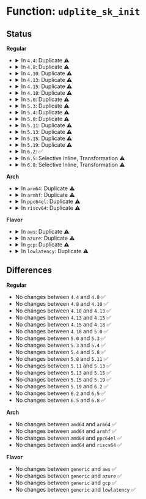 # Function: <code>udplite_sk_init</code>

## Status
<b>Regular</b>
<ul>
<li>
<details>
<summary>In <code>4.4</code>: Duplicate ⚠️</summary>

```c
int udplite_sk_init(struct sock *sk);
```

**Collision:** Static Duplication

**Inline:** No

**Transformation:** False

**Instances:**

```
In net/ipv4/udplite.c (ffffffff8178abb0)
Location: include/net/udplite.h:27
Inline: False
```
```
In net/ipv6/udplite.c (ffffffff817e4eb0)
Location: include/net/udplite.h:27
Inline: False
```
**Symbols:**

```
ffffffff8178abb0-ffffffff8178abbf: udplite_sk_init (STB_LOCAL)
ffffffff817e4eb0-ffffffff817e4ebf: udplite_sk_init (STB_LOCAL)
```
</details>
</li>
<li>
<details>
<summary>In <code>4.8</code>: Duplicate ⚠️</summary>

```c
int udplite_sk_init(struct sock *sk);
```

**Collision:** Static Duplication

**Inline:** No

**Transformation:** False

**Instances:**

```
In net/ipv4/udplite.c (ffffffff817f8300)
Location: include/net/udplite.h:27
Inline: False
```
```
In net/ipv6/udplite.c (ffffffff81853190)
Location: include/net/udplite.h:27
Inline: False
```
**Symbols:**

```
ffffffff817f8300-ffffffff817f830f: udplite_sk_init (STB_LOCAL)
ffffffff81853190-ffffffff8185319f: udplite_sk_init (STB_LOCAL)
```
</details>
</li>
<li>
<details>
<summary>In <code>4.10</code>: Duplicate ⚠️</summary>

```c
int udplite_sk_init(struct sock *sk);
```

**Collision:** Static Duplication

**Inline:** No

**Transformation:** False

**Instances:**

```
In net/ipv4/udplite.c (ffffffff818291a0)
Location: include/net/udplite.h:27
Inline: False
```
```
In net/ipv6/udplite.c (ffffffff81884e90)
Location: include/net/udplite.h:27
Inline: False
```
**Symbols:**

```
ffffffff818291a0-ffffffff818291ba: udplite_sk_init (STB_LOCAL)
ffffffff81884e90-ffffffff81884eaa: udplite_sk_init (STB_LOCAL)
```
</details>
</li>
<li>
<details>
<summary>In <code>4.13</code>: Duplicate ⚠️</summary>

```c
int udplite_sk_init(struct sock *sk);
```

**Collision:** Static Duplication

**Inline:** No

**Transformation:** False

**Instances:**

```
In net/ipv4/udplite.c (ffffffff8184a410)
Location: include/net/udplite.h:27
Inline: False
```
```
In net/ipv6/udplite.c (ffffffff818ab2a0)
Location: include/net/udplite.h:27
Inline: False
```
**Symbols:**

```
ffffffff8184a410-ffffffff8184a429: udplite_sk_init (STB_LOCAL)
ffffffff818ab2a0-ffffffff818ab2b9: udplite_sk_init (STB_LOCAL)
```
</details>
</li>
<li>
<details>
<summary>In <code>4.15</code>: Duplicate ⚠️</summary>

```c
int udplite_sk_init(struct sock *sk);
```

**Collision:** Static Duplication

**Inline:** No

**Transformation:** False

**Instances:**

```
In net/ipv4/udplite.c (ffffffff818ca0b0)
Location: include/net/udplite.h:28
Inline: False
```
```
In net/ipv6/udplite.c (ffffffff8192de30)
Location: include/net/udplite.h:28
Inline: False
```
**Symbols:**

```
ffffffff818ca0b0-ffffffff818ca0c9: udplite_sk_init (STB_LOCAL)
ffffffff8192de30-ffffffff8192de49: udplite_sk_init (STB_LOCAL)
```
</details>
</li>
<li>
<details>
<summary>In <code>4.18</code>: Duplicate ⚠️</summary>

```c
int udplite_sk_init(struct sock *sk);
```

**Collision:** Static Duplication

**Inline:** No

**Transformation:** False

**Instances:**

```
In net/ipv4/udplite.c (ffffffff81920160)
Location: include/net/udplite.h:28
Inline: False
```
```
In net/ipv6/udplite.c (ffffffff81986aa0)
Location: include/net/udplite.h:28
Inline: False
```
**Symbols:**

```
ffffffff81920160-ffffffff81920179: udplite_sk_init (STB_LOCAL)
ffffffff81986aa0-ffffffff81986ab9: udplite_sk_init (STB_LOCAL)
```
</details>
</li>
<li>
<details>
<summary>In <code>5.0</code>: Duplicate ⚠️</summary>

```c
int udplite_sk_init(struct sock *sk);
```

**Collision:** Static Duplication

**Inline:** No

**Transformation:** False

**Instances:**

```
In net/ipv4/udplite.c (ffffffff8194edc0)
Location: include/net/udplite.h:28
Inline: False
```
```
In net/ipv6/udplite.c (ffffffff819bd3a0)
Location: include/net/udplite.h:28
Inline: False
```
**Symbols:**

```
ffffffff8194edc0-ffffffff8194edd9: udplite_sk_init (STB_LOCAL)
ffffffff819bd3a0-ffffffff819bd3b9: udplite_sk_init (STB_LOCAL)
```
</details>
</li>
<li>
<details>
<summary>In <code>5.3</code>: Duplicate ⚠️</summary>

```c
int udplite_sk_init(struct sock *sk);
```

**Collision:** Static Duplication

**Inline:** No

**Transformation:** False

**Instances:**

```
In net/ipv4/udplite.c (ffffffff819b35b0)
Location: include/net/udplite.h:28
Inline: False
```
```
In net/ipv6/udplite.c (ffffffff81a2be40)
Location: include/net/udplite.h:28
Inline: False
```
**Symbols:**

```
ffffffff819b35b0-ffffffff819b35c9: udplite_sk_init (STB_LOCAL)
ffffffff81a2be40-ffffffff81a2be59: udplite_sk_init (STB_LOCAL)
```
</details>
</li>
<li>
<details>
<summary>In <code>5.4</code>: Duplicate ⚠️</summary>

```c
int udplite_sk_init(struct sock *sk);
```

**Collision:** Static Duplication

**Inline:** No

**Transformation:** False

**Instances:**

```
In net/ipv4/udplite.c (ffffffff819ea2e0)
Location: include/net/udplite.h:28
Inline: False
```
```
In net/ipv6/udplite.c (ffffffff81a629a0)
Location: include/net/udplite.h:28
Inline: False
```
**Symbols:**

```
ffffffff819ea2e0-ffffffff819ea2f9: udplite_sk_init (STB_LOCAL)
ffffffff81a629a0-ffffffff81a629b9: udplite_sk_init (STB_LOCAL)
```
</details>
</li>
<li>
<details>
<summary>In <code>5.8</code>: Duplicate ⚠️</summary>

```c
int udplite_sk_init(struct sock *sk);
```

**Collision:** Static Duplication

**Inline:** No

**Transformation:** False

**Instances:**

```
In net/ipv4/udplite.c (ffffffff81ad7df0)
Location: include/net/udplite.h:28
Inline: False
```
```
In net/ipv6/udplite.c (ffffffff81b5b260)
Location: include/net/udplite.h:28
Inline: False
```
**Symbols:**

```
ffffffff81ad7df0-ffffffff81ad7e0c: udplite_sk_init (STB_LOCAL)
ffffffff81b5b260-ffffffff81b5b27c: udplite_sk_init (STB_LOCAL)
```
</details>
</li>
<li>
<details>
<summary>In <code>5.11</code>: Duplicate ⚠️</summary>

```c
int udplite_sk_init(struct sock *sk);
```

**Collision:** Static Duplication

**Inline:** No

**Transformation:** False

**Instances:**

```
In net/ipv4/udplite.c (ffffffff81ae4420)
Location: include/net/udplite.h:28
Inline: False
```
```
In net/ipv6/udplite.c (ffffffff81b69a80)
Location: include/net/udplite.h:28
Inline: False
```
**Symbols:**

```
ffffffff81ae4420-ffffffff81ae443c: udplite_sk_init (STB_LOCAL)
ffffffff81b69a80-ffffffff81b69a9c: udplite_sk_init (STB_LOCAL)
```
</details>
</li>
<li>
<details>
<summary>In <code>5.13</code>: Duplicate ⚠️</summary>

```c
int udplite_sk_init(struct sock *sk);
```

**Collision:** Static Duplication

**Inline:** No

**Transformation:** False

**Instances:**

```
In net/ipv4/udplite.c (ffffffff81acf760)
Location: include/net/udplite.h:28
Inline: False
```
```
In net/ipv6/udplite.c (ffffffff81b57d90)
Location: include/net/udplite.h:28
Inline: False
```
**Symbols:**

```
ffffffff81acf760-ffffffff81acf77c: udplite_sk_init (STB_LOCAL)
ffffffff81b57d90-ffffffff81b57dac: udplite_sk_init (STB_LOCAL)
```
</details>
</li>
<li>
<details>
<summary>In <code>5.15</code>: Duplicate ⚠️</summary>

```c
int udplite_sk_init(struct sock *sk);
```

**Collision:** Static Duplication

**Inline:** No

**Transformation:** False

**Instances:**

```
In net/ipv4/udplite.c (ffffffff81b8e180)
Location: include/net/udplite.h:28
Inline: False
```
```
In net/ipv6/udplite.c (ffffffff81c1f340)
Location: include/net/udplite.h:28
Inline: False
```
**Symbols:**

```
ffffffff81b8e180-ffffffff81b8e19c: udplite_sk_init (STB_LOCAL)
ffffffff81c1f340-ffffffff81c1f35c: udplite_sk_init (STB_LOCAL)
```
</details>
</li>
<li>
<details>
<summary>In <code>5.19</code>: Duplicate ⚠️</summary>

```c
int udplite_sk_init(struct sock *sk);
```

**Collision:** Static Duplication

**Inline:** No

**Transformation:** False

**Instances:**

```
In net/ipv4/udplite.c (ffffffff81d1f320)
Location: include/net/udplite.h:28
Inline: False
```
```
In net/ipv6/udplite.c (ffffffff81dbbee0)
Location: include/net/udplite.h:28
Inline: False
```
**Symbols:**

```
ffffffff81d1f320-ffffffff81d1f342: udplite_sk_init (STB_LOCAL)
ffffffff81dbbee0-ffffffff81dbbf02: udplite_sk_init (STB_LOCAL)
```
</details>
</li>
<li>
<details>
<summary>In <code>6.2</code>: ✅</summary>

```c
int udplite_sk_init(struct sock *sk);
```

**Collision:** Unique Static

**Inline:** No

**Transformation:** False

**Instances:**

```
In net/ipv4/udplite.c (ffffffff81ee6480)
Location: net/ipv4/udplite.c:21
Inline: False
```
**Symbols:**

```
ffffffff81ee6480-ffffffff81ee64a7: udplite_sk_init (STB_LOCAL)
```
</details>
</li>
<li>
<details>
<summary>In <code>6.5</code>: Selective Inline, Transformation ⚠️</summary>

```c
int udplite_sk_init(struct sock *sk);
```

**Collision:** Unique Static

**Inline:** Selective

**Transformation:** True

**Instances:**

```
In net/ipv4/udplite.c (ffffffff81f45e1e)
Location: net/ipv4/udplite.c:21
Inline: True
```
**Symbols:**

```
ffffffff81f45de0-ffffffff81f45e41: udplite_sk_init (STB_LOCAL)
ffffffff8213160b-ffffffff8213161f: udplite_sk_init.cold (STB_LOCAL)
```
</details>
</li>
<li>
<details>
<summary>In <code>6.8</code>: Selective Inline, Transformation ⚠️</summary>

```c
int udplite_sk_init(struct sock *sk);
```

**Collision:** Unique Static

**Inline:** Selective

**Transformation:** True

**Instances:**

```
In net/ipv4/udplite.c (ffffffff8200bf64)
Location: net/ipv4/udplite.c:21
Inline: True
```
**Symbols:**

```
ffffffff8200bf30-ffffffff8200bf87: udplite_sk_init (STB_LOCAL)
ffffffff82212fc0-ffffffff82212fd4: udplite_sk_init.cold (STB_LOCAL)
```
</details>
</li>
</ul>
<b>Arch</b>
<ul>
<li>
<details>
<summary>In <code>arm64</code>: Duplicate ⚠️</summary>

```c
int udplite_sk_init(struct sock *sk);
```

**Collision:** Static Duplication

**Inline:** No

**Transformation:** False

**Instances:**

```
In net/ipv4/udplite.c (ffff800010c9fe18)
Location: include/net/udplite.h:28
Inline: False
```
```
In net/ipv6/udplite.c (ffff800010d27ae8)
Location: include/net/udplite.h:28
Inline: False
```
**Symbols:**

```
ffff800010c9fe18-ffff800010c9fe44: udplite_sk_init (STB_LOCAL)
ffff800010d27ae8-ffff800010d27b14: udplite_sk_init (STB_LOCAL)
```
</details>
</li>
<li>
<details>
<summary>In <code>armhf</code>: Duplicate ⚠️</summary>

```c
int udplite_sk_init(struct sock *sk);
```

**Collision:** Static Duplication

**Inline:** No

**Transformation:** False

**Instances:**

```
In net/ipv4/udplite.c (c0dace04)
Location: include/net/udplite.h:28
Inline: False
```
```
In net/ipv6/udplite.c (c0e2c5bc)
Location: include/net/udplite.h:28
Inline: False
```
**Symbols:**

```
c0dace04-c0dace28: udplite_sk_init (STB_LOCAL)
c0e2c5bc-c0e2c5e0: udplite_sk_init (STB_LOCAL)
```
</details>
</li>
<li>
<details>
<summary>In <code>ppc64el</code>: Duplicate ⚠️</summary>

```c
int udplite_sk_init(struct sock *sk);
```

**Collision:** Static Duplication

**Inline:** No

**Transformation:** False

**Instances:**

```
In net/ipv4/udplite.c (c000000000db2800)
Location: include/net/udplite.h:28
Inline: False
```
```
In net/ipv6/udplite.c (c000000000e58a90)
Location: include/net/udplite.h:28
Inline: False
```
**Symbols:**

```
c000000000db2800-c000000000db2844: udplite_sk_init (STB_LOCAL)
c000000000e58a90-c000000000e58ad4: udplite_sk_init (STB_LOCAL)
```
</details>
</li>
<li>
<details>
<summary>In <code>riscv64</code>: Duplicate ⚠️</summary>

```c
int udplite_sk_init(struct sock *sk);
```

**Collision:** Static Duplication

**Inline:** No

**Transformation:** False

**Instances:**

```
In net/ipv4/udplite.c (ffffffe0007fc5c0)
Location: include/net/udplite.h:28
Inline: False
```
```
In net/ipv6/udplite.c (ffffffe00086939e)
Location: include/net/udplite.h:28
Inline: False
```
**Symbols:**

```
ffffffe0007fc5c0-ffffffe0007fc5e6: udplite_sk_init (STB_LOCAL)
ffffffe00086939e-ffffffe0008693c4: udplite_sk_init (STB_LOCAL)
```
</details>
</li>
</ul>
<b>Flavor</b>
<ul>
<li>
<details>
<summary>In <code>aws</code>: Duplicate ⚠️</summary>

```c
int udplite_sk_init(struct sock *sk);
```

**Collision:** Static Duplication

**Inline:** No

**Transformation:** False

**Instances:**

```
In net/ipv4/udplite.c (ffffffff8198a150)
Location: include/net/udplite.h:28
Inline: False
```
```
In net/ipv6/udplite.c (ffffffff81a02030)
Location: include/net/udplite.h:28
Inline: False
```
**Symbols:**

```
ffffffff8198a150-ffffffff8198a169: udplite_sk_init (STB_LOCAL)
ffffffff81a02030-ffffffff81a02049: udplite_sk_init (STB_LOCAL)
```
</details>
</li>
<li>
<details>
<summary>In <code>azure</code>: Duplicate ⚠️</summary>

```c
int udplite_sk_init(struct sock *sk);
```

**Collision:** Static Duplication

**Inline:** No

**Transformation:** False

**Instances:**

```
In net/ipv4/udplite.c (ffffffff81943c10)
Location: include/net/udplite.h:28
Inline: False
```
```
In net/ipv6/udplite.c (ffffffff819bedf0)
Location: include/net/udplite.h:28
Inline: False
```
**Symbols:**

```
ffffffff81943c10-ffffffff81943c29: udplite_sk_init (STB_LOCAL)
ffffffff819bedf0-ffffffff819bee09: udplite_sk_init (STB_LOCAL)
```
</details>
</li>
<li>
<details>
<summary>In <code>gcp</code>: Duplicate ⚠️</summary>

```c
int udplite_sk_init(struct sock *sk);
```

**Collision:** Static Duplication

**Inline:** No

**Transformation:** False

**Instances:**

```
In net/ipv4/udplite.c (ffffffff819f4920)
Location: include/net/udplite.h:28
Inline: False
```
```
In net/ipv6/udplite.c (ffffffff81a6cab0)
Location: include/net/udplite.h:28
Inline: False
```
**Symbols:**

```
ffffffff819f4920-ffffffff819f4939: udplite_sk_init (STB_LOCAL)
ffffffff81a6cab0-ffffffff81a6cac9: udplite_sk_init (STB_LOCAL)
```
</details>
</li>
<li>
<details>
<summary>In <code>lowlatency</code>: Duplicate ⚠️</summary>

```c
int udplite_sk_init(struct sock *sk);
```

**Collision:** Static Duplication

**Inline:** No

**Transformation:** False

**Instances:**

```
In net/ipv4/udplite.c (ffffffff819feae0)
Location: include/net/udplite.h:28
Inline: False
```
```
In net/ipv6/udplite.c (ffffffff81a790f0)
Location: include/net/udplite.h:28
Inline: False
```
**Symbols:**

```
ffffffff819feae0-ffffffff819feaf9: udplite_sk_init (STB_LOCAL)
ffffffff81a790f0-ffffffff81a79109: udplite_sk_init (STB_LOCAL)
```
</details>
</li>
</ul>

## Differences
<b>Regular</b>
<ul>
<li>
No changes between <code>4.4</code> and <code>4.8</code> ✅
</li>
<li>
No changes between <code>4.8</code> and <code>4.10</code> ✅
</li>
<li>
No changes between <code>4.10</code> and <code>4.13</code> ✅
</li>
<li>
No changes between <code>4.13</code> and <code>4.15</code> ✅
</li>
<li>
No changes between <code>4.15</code> and <code>4.18</code> ✅
</li>
<li>
No changes between <code>4.18</code> and <code>5.0</code> ✅
</li>
<li>
No changes between <code>5.0</code> and <code>5.3</code> ✅
</li>
<li>
No changes between <code>5.3</code> and <code>5.4</code> ✅
</li>
<li>
No changes between <code>5.4</code> and <code>5.8</code> ✅
</li>
<li>
No changes between <code>5.8</code> and <code>5.11</code> ✅
</li>
<li>
No changes between <code>5.11</code> and <code>5.13</code> ✅
</li>
<li>
No changes between <code>5.13</code> and <code>5.15</code> ✅
</li>
<li>
No changes between <code>5.15</code> and <code>5.19</code> ✅
</li>
<li>
No changes between <code>5.19</code> and <code>6.2</code> ✅
</li>
<li>
No changes between <code>6.2</code> and <code>6.5</code> ✅
</li>
<li>
No changes between <code>6.5</code> and <code>6.8</code> ✅
</li>
</ul>
<b>Arch</b>
<ul>
<li>
No changes between <code>amd64</code> and <code>arm64</code> ✅
</li>
<li>
No changes between <code>amd64</code> and <code>armhf</code> ✅
</li>
<li>
No changes between <code>amd64</code> and <code>ppc64el</code> ✅
</li>
<li>
No changes between <code>amd64</code> and <code>riscv64</code> ✅
</li>
</ul>
<b>Flavor</b>
<ul>
<li>
No changes between <code>generic</code> and <code>aws</code> ✅
</li>
<li>
No changes between <code>generic</code> and <code>azure</code> ✅
</li>
<li>
No changes between <code>generic</code> and <code>gcp</code> ✅
</li>
<li>
No changes between <code>generic</code> and <code>lowlatency</code> ✅
</li>
</ul>
